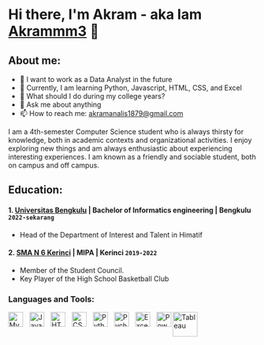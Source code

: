 # Hi there, I'm Akram - aka lam [Akrammm3](https://www.youtube.com/channel/UCt_3Ds63ctThafbDy79YFRw) 👋
## About me:
- 🔭 I want to work as a Data Analyst in the future
- 🌱 Currently, I am learning Python, Javascript, HTML, CSS, and Excel
- 🤔 What should I do during my college years?
- 💬 Ask me about anything
- 📫 How to reach me: akramanalis1879@gmail.com

I am a 4th-semester Computer Science student who is always thirsty for knowledge, both in academic contexts and organizational activities. I enjoy exploring new things and am always enthusiastic about experiencing interesting experiences. I am known as a friendly and sociable student, both on campus and off campus.

## Education:

#### 1. [Universitas Bengkulu](https://en.unib.ac.id/) | Bachelor of Informatics engineering | Bengkulu `2022-sekarang`
   - Head of the Department of Interest and Talent in Himatif
  
 #### 2. [SMA N 6 Kerinci](https://data.sekolah-kita.net/sekolah/SMAN%206%20KERINCI_27132) | MIPA | Kerinci `2019-2022`
   - Member of the Student Council.
   - Key Player of the High School Basketball Club


### Languages and Tools:

<img align="left" alt="MySQL" width="30px" src="https://cdn.jsdelivr.net/gh/devicons/devicon/icons/mysql/mysql-original.svg" style="padding-right:10px;" />
<img align="left" alt="JavaScript" width="30px" src="https://cdn.jsdelivr.net/gh/devicons/devicon/icons/javascript/javascript-original.svg" style="padding-right:10px;" />
<img align="left" alt="HTML5" width="30px" src="https://cdn.jsdelivr.net/gh/devicons/devicon/icons/html5/html5-original.svg" style="padding-right:10px;" />
<img align="left" alt="CSS3" width="30px" src="https://cdn.jsdelivr.net/gh/devicons/devicon/icons/css3/css3-original.svg" style="padding-right:10px;" />
<img align="left" alt="Python" width="30px" src="https://upload.wikimedia.org/wikipedia/commons/thumb/c/c3/Python-logo-notext.svg/110px-Python-logo-notext.svg.png?20100317150552" style="padding-right:10px;" />
<img align="left" alt="Pycharm" width="30px" src="https://upload.wikimedia.org/wikipedia/commons/thumb/1/1d/PyCharm_Icon.svg/220px-PyCharm_Icon.svg.png" style="padding-right:10px;" />
<img align="left" alt="Excel" width="30px" src="https://is2-ssl.mzstatic.com/image/thumb/Purple126/v4/a8/fd/5a/a8fd5a84-c6f1-355f-3b9f-6e86598efaa3/XCEL.png/1200x630bb.png" style="padding-right:10px;" />
<img align="left" alt="Power BI" width="30px" src="https://powerbi.microsoft.com/pictures/application-logos/svg/powerbi.svg" style="padding-right:0px;" />
<img align="left" alt="Tableau" width="50px" src="https://logos-world.net/wp-content/uploads/2021/10/Tableau-Symbol.png" style="padding-right:10px;" />

<br />
<br />



